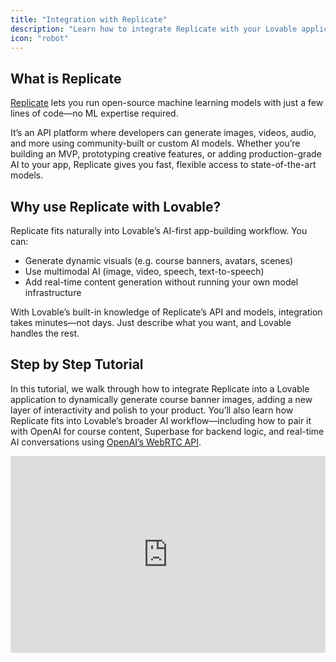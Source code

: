 ```yaml
---
title: "Integration with Replicate"
description: "Learn how to integrate Replicate with your Lovable application"
icon: "robot"
---
```


## What is Replicate

[Replicate](https://replicate.com/) lets you run open-source machine learning models with just a few lines of code—no ML expertise required.

It’s an API platform where developers can generate images, videos, audio, and more using community-built or custom AI models. Whether you’re building an MVP, prototyping creative features, or adding production-grade AI to your app, Replicate gives you fast, flexible access to state-of-the-art models.

## Why use Replicate with Lovable?

Replicate fits naturally into Lovable’s AI-first app-building workflow. You can:

- Generate dynamic visuals (e.g. course banners, avatars, scenes)
- Use multimodal AI (image, video, speech, text-to-speech)
- Add real-time content generation without running your own model infrastructure

With Lovable’s built-in knowledge of Replicate’s API and models, integration takes minutes—not days. Just describe what you want, and Lovable handles the rest.

## Step by Step Tutorial

In this tutorial, we walk through how to integrate Replicate into a Lovable application to dynamically generate course banner images, adding a new layer of interactivity and polish to your product. You’ll also learn how Replicate fits into Lovable’s broader AI workflow—including how to pair it with OpenAI for course content, Superbase for backend logic, and real-time AI conversations using [OpenAI’s WebRTC API](https://platform.openai.com/docs/guides/realtime#connect-with-webrtc).

<iframe width="100%" height="315" src="https://www.youtube.com/embed/eSDhk4VkVLE?si=9SNZ4G-ApyU-gsOg" title="YouTube video player" frameborder="0" allow="accelerometer; autoplay; clipboard-write; encrypted-media; gyroscope; picture-in-picture; web-share" referrerpolicy="strict-origin-when-cross-origin" allowfullscreen />

  
    ![Replicate Real Time Pn](/images/replicate-real-time.png)
  </Step>
  
    **Example Response Handling:**

    Some Replicate models return a single image URL, others return an array. Make sure your Lovable function correctly extracts the output, e.g.:

    ```
    const imageUrl = response.output[0]
    ```
  </Step>
  
    ![Replicate Playground Pn](/images/replicate-playground.png)
  </Step>
  
</Steps>

## Tips & Gotchas

- **Model Output Variance**: Replicate models differ in how they return outputs. Always inspect the actual JSON returned from the playground.
- **Prompt Iteration is Key**: Small prompt changes can greatly affect image quality. Use the playground to experiment.
- **Backend Logs**: Use Supabase Edge logs to debug your API calls. Lovable supports in-app log fetching.
- **Version Control in Lovable**: Each prompt edit is auto-committed, but you can manually track checkpoints using the “Deploy” feature for production-ready states.

## FAQ

  
  
  
  
  
  
  
  
  
  
  
  
  
  
</AccordionGroup>

## Resources

- Explore [Replicate API Docs](https://replicate.com/docs), [Replicate’s model catalog](https://replicate.com/)
- Learn more about [OpenAI Function Calling](https://platform.openai.com/docs/guides/function-calling), [OpenAI WebRTC](https://platform.openai.com/docs/guides/speech/real-time-speech)